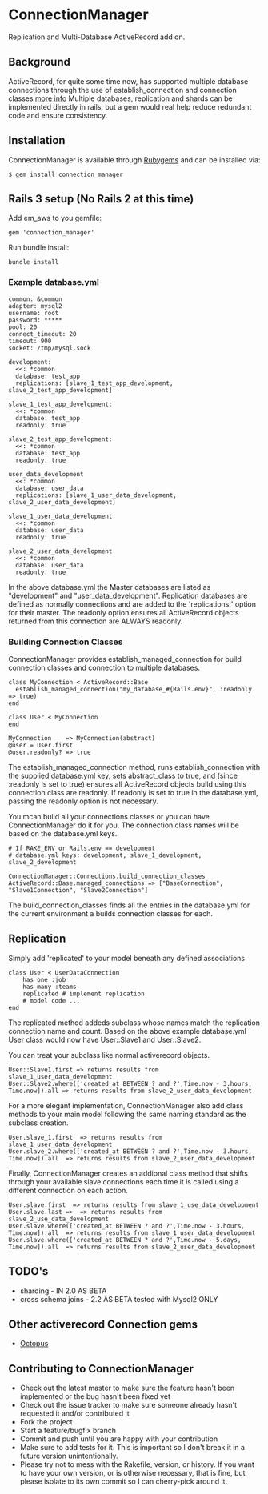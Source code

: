 # ConnectionManager
Replication and Multi-Database ActiveRecord add on.


## Background
ActiveRecord, for quite some time now, has supported multiple database connections 
through the use of establish_connection and connection classes [more info](http://api.rubyonrails.org/classes/ActiveRecord/Base.html)
Multiple databases, replication and shards can be implemented directly in rails, but 
a gem would real help reduce redundant code and ensure consistency. 

## Installation

ConnectionManager is available through [Rubygems](https://rubygems.org/gems/connection_manager) and can be installed via:

    $ gem install connection_manager

## Rails 3 setup (No Rails 2 at this time)

Add em_aws to you gemfile:
    
    gem 'connection_manager'

Run bundle install:
    
    bundle install

### Example database.yml

    common: &common
    adapter: mysql2
    username: root
    password: *****
    pool: 20
    connect_timeout: 20
    timeout: 900
    socket: /tmp/mysql.sock
  
    development:
      <<: *common
      database: test_app
      replications: [slave_1_test_app_development, slave_2_test_app_development]

    slave_1_test_app_development:
      <<: *common
      database: test_app
      readonly: true
  
    slave_2_test_app_development:
      <<: *common
      database: test_app
      readonly: true

    user_data_development
      <<: *common
      database: user_data
      replications: [slave_1_user_data_development, slave_2_user_data_development]

    slave_1_user_data_development
      <<: *common
      database: user_data
      readonly: true

    slave_2_user_data_development
      <<: *common
      database: user_data
      readonly: true

In the above database.yml the Master databases are listed as "development" and "user_data_development".
Replication databases are defined as normally connections and are added to the 'replications:' option for
their master. The readonly option ensures all ActiveRecord objects returned from this connection are ALWAYS readonly.

### Building Connection Classes
    
ConnectionManager provides establish_managed_connection for build connection 
classes and connection to multiple databases.

    class MyConnection < ActiveRecord::Base
      establish_managed_connection("my_database_#{Rails.env}", :readonly => true)
    end
    
    class User < MyConnection
    end
    
    MyConnection    => MyConnection(abstract)
    @user = User.first
    @user.readonly? => true

The establish_managed_connection method, runs establish_connection with the supplied
database.yml key, sets abstract_class to true, and (since :readonly is set to true) ensures
all ActiveRecord objects build using this connection class are readonly. If readonly is set
to true in the database.yml, passing the readonly option is not necessary.  

You mcan build all your connections classes or you can have ConnectionManager do it for you. 
The connection class names will be based on the database.yml keys.

    # If RAKE_ENV or Rails.env == development
    # database.yml keys: development, slave_1_development, slave_2_development  

    ConnectionManager::Connections.build_connection_classes
    ActiveRecord::Base.managed_connections => ["BaseConnection", "Slave1Connection", "Slave2Connection"]

The build_connection_classes finds all the entries in the database.yml for the current environment
a builds connection classes for each.

## Replication

Simply add 'replicated' to your model beneath any defined associations
    
    class User < UserDataConnection
        has_one :job
        has_many :teams
        replicated # implement replication        
        # model code ...
    end

The replicated method addeds subclass whose names match the replication connection name and count.
Based on the above example database.yml User class would now have User::Slave1 and User::Slave2. 

You can treat your subclass like normal activerecord objects.
    
    User::Slave1.first => returns results from slave_1_user_data_development 
    User::Slave2.where(['created_at BETWEEN ? and ?',Time.now - 3.hours, Time.now]).all => returns results from slave_2_user_data_development

For a more elegant implementation, ConnectionManager also add class methods to your main model following the
same naming standard as the subclass creation.
    
    User.slave_1.first  => returns results from slave_1_user_data_development 
    User.slave_2.where(['created_at BETWEEN ? and ?',Time.now - 3.hours, Time.now]).all  => returns results from slave_2_user_data_development 

Finally, ConnectionManager creates an addional class method that shifts through your 
available slave connections each time it is called using a different connection on each action.
    
    User.slave.first  => returns results from slave_1_use_data_development 
    User.slave.last =>  => returns results from slave_2_use_data_development 
    User.slave.where(['created_at BETWEEN ? and ?',Time.now - 3.hours, Time.now]).all  => returns results from slave_1_user_data_development 
    User.slave.where(['created_at BETWEEN ? and ?',Time.now - 5.days, Time.now]).all  => returns results from slave_2_user_data_development 

## TODO's
* sharding - IN 2.0 AS BETA
* cross schema joins - 2.2 AS BETA tested with Mysql2 ONLY

## Other activerecord Connection gems
* [Octopus](https://github.com/tchandy/octopus)

## Contributing to ConnectionManager
 
* Check out the latest master to make sure the feature hasn't been implemented or the bug hasn't been fixed yet
* Check out the issue tracker to make sure someone already hasn't requested it and/or contributed it
* Fork the project
* Start a feature/bugfix branch
* Commit and push until you are happy with your contribution
* Make sure to add tests for it. This is important so I don't break it in a future version unintentionally.
* Please try not to mess with the Rakefile, version, or history. If you want to have your own version, or is otherwise necessary, that is fine, but please isolate to its own commit so I can cherry-pick around it.